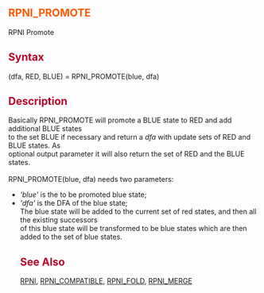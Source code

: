 <font color='FF5B00'><h2> RPNI_PROMOTE </h2></font>
RPNI Promote
<font color='B80028'><h2> Syntax </h2></font>
(dfa, RED, BLUE) = RPNI\_PROMOTE(blue, dfa)
<font color='B80028'><h2> Description </h2></font>
Basically RPNI\_PROMOTE will promote a BLUE state to RED and add additional BLUE states <br>
to the set BLUE if necessary and return a <i>dfa</i> with update sets of RED and BLUE states. As <br>
optional output parameter it will also return the set of RED and the BLUE states. <br>
<br>
RPNI_PROMOTE(blue, dfa) needs two parameters:  <br>
<ul><li><i>'blue'</i> is the to be promoted blue state;  <br>
</li><li><i>'dfa'</i> is the DFA of the blue state; <br>
The blue state will be added to the current set of red states, and then all the existing successors <br>
of this blue state will be transformed to be blue states which are then added to the set of blue states.<br>
<font color='B80028'><h2> See Also </h2></font>
<a href='RPNI.md'>RPNI</a>, <a href='RPNICompatible.md'>RPNI_COMPATIBLE</a>, <a href='RPNIFold.md'>RPNI_FOLD</a>, <a href='RPNIMerge.md'>RPNI_MERGE</a>